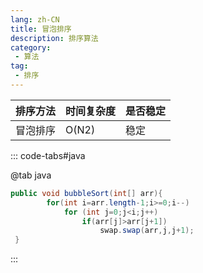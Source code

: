 ```yaml
---
lang: zh-CN
title: 冒泡排序
description: 排序算法
category: 
 - 算法
tag:
 - 排序
---
```


| 排序方法 | 时间复杂度 | 是否稳定 |
| -------- | ---------- | -------- |
| 冒泡排序 | O(N2)      | 稳定     |

::: code-tabs#java

@tab java

```java
public void bubbleSort(int[] arr){
        for(int i=arr.length-1;i>=0;i--)
            for (int j=0;j<i;j++)
                if(arr[j]>arr[j+1])
                    swap.swap(arr,j,j+1);
 }
```

:::